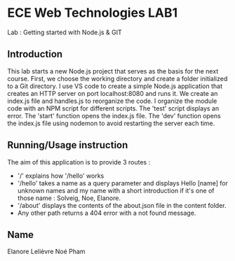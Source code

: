 # ECE Web Technologies LAB1

Lab : Getting started with Node.js & GIT

## Introduction

This lab starts a new Node.js project that serves as the basis for the next course.
First, we choose the working directory and create a folder initialized to a Git directory. 
I use VS code to create a simple Node.js application that creates an HTTP server on port localhost:8080 and runs it.
We create an index.js file and handles.js to reorganize the code. 
I organize the module code with an NPM script for different scripts. 
The 'test' script displays an error.
The 'start' function opens the index.js file.
The 'dev' function opens the index.js file using nodemon to avoid restarting the server each time.

## Running/Usage instruction

The aim of this application is to provide 3 routes :
- '/' explains how '/hello' works
- '/hello' takes a name as a query parameter and displays Hello [name] for unknown names and my name with a short introduction if it's one of those name : Solveig, Noe, Elanore.
- '/about' displays the contents of the about.json file in the content folder.
- Any other path returns a 404 error with a not found message.

## Name

Elanore Lelièvre
Noé Pham